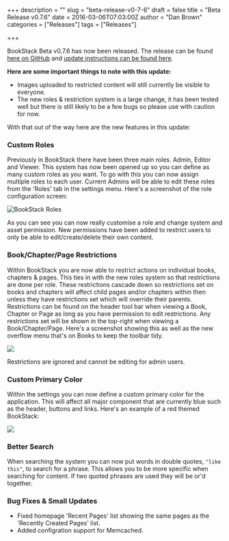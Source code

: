+++
description = ""
slug = "beta-release-v0-7-6"
draft = false
title = "Beta Release v0.7.6"
date = 2016-03-06T07:03:00Z
author = "Dan Brown"
categories = ["Releases"]
tags = ["Releases"]

+++

BookStack Beta v0.7.6 has now been released. The release can be found [here on GitHub](https://github.com/BookStackApp/BookStack/releases/tag/v0.7.6) and [update instructions can be found here](https://github.com/BookStackApp/BookStack/blob/development/readme.md#updating-bookstack).

**Here are some important things to note with this update:**

* Images uploaded to restricted content will still currently be visible to everyone.
* The new roles & restriction system is a large change, it has been tested well but there is still likely to be a few bugs so please use with caution for now.

With that out of the way here are the new features in this update: 

### Custom Roles

Previously in BookStack there have been three main roles. Admin, Editor and Viewer. This system has now been opened up so you can define as many custom roles as you want. To go with this you can now assign multiple roles to each user. Current Admins will be able to edit these roles from the 'Roles' tab in the settings menu. Here's a screenshot of the role configuration screen:

![BookStack Roles](/images/2016/03/bookstack-role-settings.png)

As you can see you can now really customise a role and change system and asset permission. New permissions have been added to restrict users to only be able to edit/create/delete their own content.

### Book/Chapter/Page Restrictions

Within BookStack you are now able to restrict actions on individual books, chapters & pages. This ties in with the new roles system so that restrictions are done per role. These restrictions cascade down so restrictions set on books and chapters will affect child pages and/or chapters within then unless they have restrictions set which will override their parents. Restrictions can be found on the header tool bar when viewing a Book, Chapter or Page as long as you have permission to edit restrictions. Any restrictions set will be shown in the top-right when viewing a Book/Chapter/Page. Here's a screenshot showing this as well as the new overflow menu that's on Books to keep the toolbar tidy.

![](/images/2016/03/bookstack-restrictions-notification.png)

Restrictions are ignored and cannot be editing for admin users. 

### Custom Primary Color

Within the settings you can now define a custom primary color for the application. This will affect all major component that are currently blue such as the header, buttons and links. Here's an example of a red themed BookStack:

![](/images/2016/03/bookstack-color-red.png)

### Better Search

When searching the system you can now put words in double quotes, `"like this"`, to search for a phrase. This allows you to be more specific when searching for content. If two quoted phrases are used they will be or'd together.

### Bug Fixes & Small Updates

* Fixed homepage 'Recent Pages' list showing the same pages as the 'Recently Created Pages' list.
* Added configration support for Memcached.
